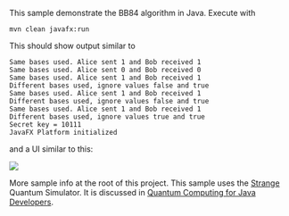 This sample demonstrate the BB84 algorithm in Java.
Execute with

```
mvn clean javafx:run
```

This should show output similar to

```
Same bases used. Alice sent 1 and Bob received 1
Same bases used. Alice sent 0 and Bob received 0
Same bases used. Alice sent 1 and Bob received 1
Different bases used, ignore values false and true
Same bases used. Alice sent 1 and Bob received 1
Different bases used, ignore values false and true
Same bases used. Alice sent 1 and Bob received 1
Different bases used, ignore values true and true
Secret key = 10111
JavaFX Platform initialized
```

and a UI similar to this:

<img src="https://github.com/johanvos/quantumjava/blob/master/ch08/bb84/bb84.png"/>

More sample info at the root of this project.
This sample uses the <a href="https://github.com/redfx-quantum/strange">Strange</a>
Quantum Simulator.
It is discussed in <a href="https://www.manning.com/books/quantum-computing-for-java-developers?a_aid=quantumjava&a_bid=e5166ab9">Quantum Computing for Java Developers</a>.
